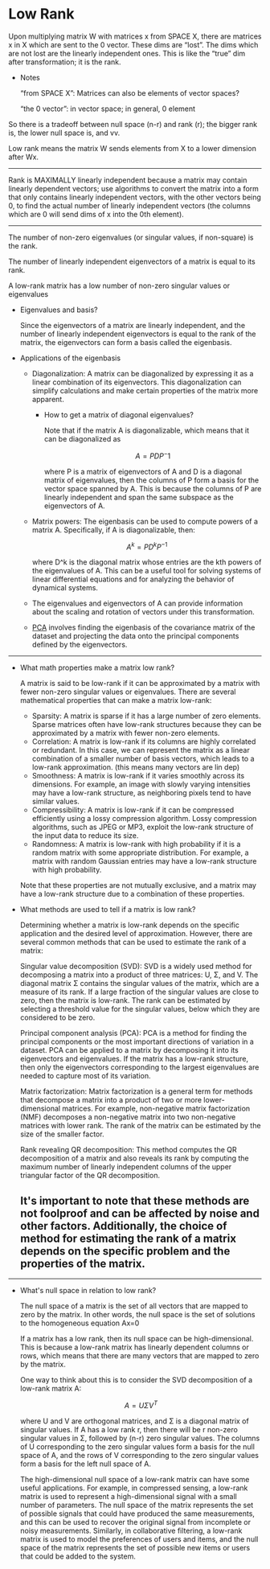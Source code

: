# Low Rank

Upon multiplying matrix W with matrices x from SPACE X, there are matrices x in X which are sent to the 0 vector. These dims are “lost”. The dims which are not lost are the linearly independent ones. This is like the “true” dim after transformation; it is the rank.

- Notes
    
    “from SPACE X”: Matrices can also be elements of vector spaces?
    
    “the 0 vector”: in vector space; in general, 0 element
    

So there is a tradeoff between null space (n-r) and rank (r); the bigger rank is, the lower null space is, and vv.

Low rank means the matrix W sends elements from X to a lower dimension after Wx. 

---

Rank is MAXIMALLY linearly independent because a matrix may contain linearly dependent vectors; use algorithms to convert the matrix into a form that only contains linearly independent vectors, with the other vectors being 0, to find the actual number of linearly independent vectors (the columns which are 0 will send dims of x into the 0th element).

---

The number of non-zero eigenvalues (or singular values, if non-square) is the rank.

The number of linearly independent eigenvectors of a matrix is equal to its rank.

A low-rank matrix has a low number of non-zero singular values or eigenvalues

- Eigenvalues and basis?
    
    Since the eigenvectors of a matrix are linearly independent, and the number of linearly independent eigenvectors is equal to the rank of the matrix, the eigenvectors can form a basis called the eigenbasis.
    
- Applications of the eigenbasis
    - Diagonalization: A matrix can be diagonalized by expressing it as a linear combination of its eigenvectors. This diagonalization can simplify calculations and make certain properties of the matrix more apparent.
        - How to get a matrix of diagonal eigenvalues?
            
            Note that if the matrix A is diagonalizable, which means that it can be diagonalized as 
            
            $$
            A = PDP^-1
            $$
            
            where P is a matrix of eigenvectors of A and D is a diagonal matrix of eigenvalues, then the columns of P form a basis for the vector space spanned by A. This is because the columns of P are linearly independent and span the same subspace as the eigenvectors of A.
            
    - Matrix powers: The eigenbasis can be used to compute powers of a matrix A. Specifically, if A is diagonalizable, then:
        
        $$
        A^k = PD^kP^{-1}
        $$
        
        where D^k is the diagonal matrix whose entries are the kth powers of the eigenvalues of A. This can be a useful tool for solving systems of linear differential equations and for analyzing the behavior of dynamical systems.
        
    - The eigenvalues and eigenvectors of A can provide information about the scaling and rotation of vectors under this transformation.
    - [PCA](../../Neural%20Networks%20e6abb23474464e098117dced189fb7bb/PCA%2006651e45a22843a29529bcf6b112ceb5.md)  involves finding the eigenbasis of the covariance matrix of the dataset and projecting the data onto the principal components defined by the eigenvectors.
    

---

- What math properties make a matrix low rank?
    
    A matrix is said to be low-rank if it can be approximated by a matrix with fewer non-zero singular values or eigenvalues. There are several mathematical properties that can make a matrix low-rank:
    
    - Sparsity: A matrix is sparse if it has a large number of zero elements. Sparse matrices often have low-rank structures because they can be approximated by a matrix with fewer non-zero elements.
    - Correlation: A matrix is low-rank if its columns are highly correlated or redundant. In this case, we can represent the matrix as a linear combination of a smaller number of basis vectors, which leads to a low-rank approximation. (this means many vectors are lin dep)
    - Smoothness: A matrix is low-rank if it varies smoothly across its dimensions. For example, an image with slowly varying intensities may have a low-rank structure, as neighboring pixels tend to have similar values.
    - Compressibility: A matrix is low-rank if it can be compressed efficiently using a lossy compression algorithm. Lossy compression algorithms, such as JPEG or MP3, exploit the low-rank structure of the input data to reduce its size.
    - Randomness: A matrix is low-rank with high probability if it is a random matrix with some appropriate distribution. For example, a matrix with random Gaussian entries may have a low-rank structure with high probability.
    
    Note that these properties are not mutually exclusive, and a matrix may have a low-rank structure due to a combination of these properties.
    
- What methods are used to tell if a matrix is low rank?
    
    Determining whether a matrix is low-rank depends on the specific application and the desired level of approximation. However, there are several common methods that can be used to estimate the rank of a matrix:
    
    Singular value decomposition (SVD): SVD is a widely used method for decomposing a matrix into a product of three matrices: U, Σ, and V. The diagonal matrix Σ contains the singular values of the matrix, which are a measure of its rank. If a large fraction of the singular values are close to zero, then the matrix is low-rank. The rank can be estimated by selecting a threshold value for the singular values, below which they are considered to be zero.
    
    Principal component analysis (PCA): PCA is a method for finding the principal components or the most important directions of variation in a dataset. PCA can be applied to a matrix by decomposing it into its eigenvectors and eigenvalues. If the matrix has a low-rank structure, then only the eigenvectors corresponding to the largest eigenvalues are needed to capture most of its variation.
    
    Matrix factorization: Matrix factorization is a general term for methods that decompose a matrix into a product of two or more lower-dimensional matrices. For example, non-negative matrix factorization (NMF) decomposes a non-negative matrix into two non-negative matrices with lower rank. The rank of the matrix can be estimated by the size of the smaller factor.
    
    Rank revealing QR decomposition: This method computes the QR decomposition of a matrix and also reveals its rank by computing the maximum number of linearly independent columns of the upper triangular factor of the QR decomposition.
    
    ## It's important to note that these methods are not foolproof and can be affected by noise and other factors. Additionally, the choice of method for estimating the rank of a matrix depends on the specific problem and the properties of the matrix.
    

---

- What's null space in relation to low rank?
    
    The null space of a matrix is the set of all vectors that are mapped to zero by the matrix. In other words, the null space is the set of solutions to the homogeneous equation Ax=0
    
    If a matrix has a low rank, then its null space can be high-dimensional. This is because a low-rank matrix has linearly dependent columns or rows, which means that there are many vectors that are mapped to zero by the matrix.
    
    One way to think about this is to consider the SVD decomposition of a low-rank matrix A:
    
    $$
    A = UΣV^T
    $$
    
    where U and V are orthogonal matrices, and Σ is a diagonal matrix of singular values. If A has a low rank r, then there will be r non-zero singular values in Σ, followed by (n-r) zero singular values. The columns of U corresponding to the zero singular values form a basis for the null space of A, and the rows of V corresponding to the zero singular values form a basis for the left null space of A.
    
    The high-dimensional null space of a low-rank matrix can have some useful applications. For example, in compressed sensing, a low-rank matrix is used to represent a high-dimensional signal with a small number of parameters. The null space of the matrix represents the set of possible signals that could have produced the same measurements, and this can be used to recover the original signal from incomplete or noisy measurements. Similarly, in collaborative filtering, a low-rank matrix is used to model the preferences of users and items, and the null space of the matrix represents the set of possible new items or users that could be added to the system.